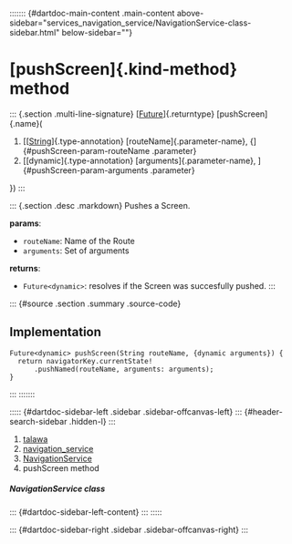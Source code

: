 ::::::: {#dartdoc-main-content .main-content above-sidebar="services_navigation_service/NavigationService-class-sidebar.html" below-sidebar=""}
<div>

# [pushScreen]{.kind-method} method

</div>

::: {.section .multi-line-signature}
[[Future](https://api.flutter.dev/flutter/dart-core/Future-class.html)]{.returntype}
[pushScreen]{.name}(

1.  [[[String](https://api.flutter.dev/flutter/dart-core/String-class.html)]{.type-annotation}
    [routeName]{.parameter-name}, {]{#pushScreen-param-routeName
    .parameter}
2.  [[dynamic]{.type-annotation} [arguments]{.parameter-name},
    ]{#pushScreen-param-arguments .parameter}

})
:::

::: {.section .desc .markdown}
Pushes a Screen.

**params**:

-   `routeName`: Name of the Route
-   `arguments`: Set of arguments

**returns**:

-   `Future<dynamic>`: resolves if the Screen was succesfully pushed.
:::

::: {#source .section .summary .source-code}
## Implementation

``` language-dart
Future<dynamic> pushScreen(String routeName, {dynamic arguments}) {
  return navigatorKey.currentState!
      .pushNamed(routeName, arguments: arguments);
}
```
:::
:::::::

::::: {#dartdoc-sidebar-left .sidebar .sidebar-offcanvas-left}
::: {#header-search-sidebar .hidden-l}
:::

1.  [talawa](../../index.html)
2.  [navigation_service](../../services_navigation_service/)
3.  [NavigationService](../../services_navigation_service/NavigationService-class.html)
4.  pushScreen method

##### NavigationService class

::: {#dartdoc-sidebar-left-content}
:::
:::::

::: {#dartdoc-sidebar-right .sidebar .sidebar-offcanvas-right}
:::
